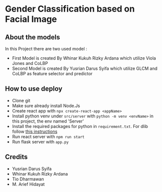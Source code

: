# Gender Classification based on Facial Image


## About the models
In this Project there are two used model :
- First Model is created By Whinar Kukuh Rizky Ardana which utilize Viola Jones and CoLBP
- Second Model is created By Yusrian Darus Syifa which utilize GLCM and CoLBP as feature selector and predictor

## How to use deploy
- Clone git
- Make sure already install Node.Js 
- Create react app with `npx create-react-app <appName>`
- Install python venv under `src/server` with `python -m venv <envName>` in this project, the env named 'Server'
- Install the required packages for python in `requirement.txt`. For dlib follow [this instructions](https://www.youtube.com/watch?v=9zeb902f98s)
- Run react server with `npm run start`
- Run flask server with `app.py`



## Credits
- Yusrian Darus Syifa
- Whinar Kukuh Rizky Ardana
- Tio Dharmawan
- M. Arief Hidayat